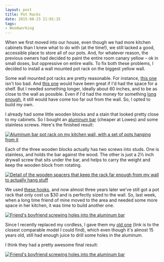 ```yaml
---
layout: post 
title: Pot Racks
date: 2015-08-23 21:01:15
tags:
- Woodworking
---
```


When we first moved into our house, even though we had more kitchen cabinets than I knew what to do with (at the time!), we still lacked a good, accessible place to store all of our pots. And, for whatever reason, the previous owners had decided to paint the entire room canary yellow &ndash; ok in small doses, but oppressive on entire walls. To fix both these problems, I decided to install a wall mounted pot rack on the biggest yellow wall.

Some wall mounted pot racks are pretty reasonable. For instance, [this one](http://amzn.to/1EPTjmf) isn't too bad. And [this one](http://amzn.to/1hUMdrT) would have been great if I'd had the space for a shelf. But I needed something longer, ideally about 60 inches, and to be as close to the wall as possible. Even if I'd had the money for something [long enough](http://amzn.to/1hUMDys), it still would have come too far out from the wall. So, I opted to build my own.

I already had some little wooden blocks and a stain that looked pretty close to my cabinets. So I bought an [aluminum bar](http://amzn.to/1EPTQVr) (cheaper at Lowes) and some stainless screws. Here's the finished result:

<a href="http://imgur.com/4roR4tE"><img alt="Aluminum bar pot rack on my kitchen wall, with a set of pots hanging from it" src="https://i.imgur.com/4roR4tE.jpg"></a>

Each of the three wooden blocks actually has two screws into studs. One is stainless, and holds the bar against the wood. The other is just a 2&frac12; inch drywall screw that sits under the bar, and helps to carry the weight and keep the wooden block from rotating. 

<a href="http://i.imgur.com/D9eHSE4"><img alt="Detail of the wooden spacers that keep the rack far enough from my wall to actually hang stuff" src="https://i.imgur.com/D9eHSE4.jpg"></a>

We used [these hooks](http://amzn.to/1MNtMT1), and now almost three years later we've still got a pot rack that only cost us $30 and is perfectly sized to the wall. So, last week, when a long time friend of mine moved to the area and needed some more space in her kitchen, it was time to build another one.

<a href="http://i.imgur.com/BNLFIgS"><img alt="Friend's boyfriend screwing holes into the aluminum bar" src="https://i.imgur.com/BNLFIgS.jpg"></a>

Since I recently replaced my cordless, I gave them my [old one](http://amzn.to/1EeaeUQ) (link is to the closest comparable model I could find), which even though it's almost 15 years old, still had enough juice to drill some holes in the aluminum.

I think they had a pretty awesome final result:

<a href="http://i.imgur.com/bXL0oPo"><img alt="Friend's boyfriend screwing holes into the aluminum bar" src="https://i.imgur.com/bXL0oPo.jpg"></a>